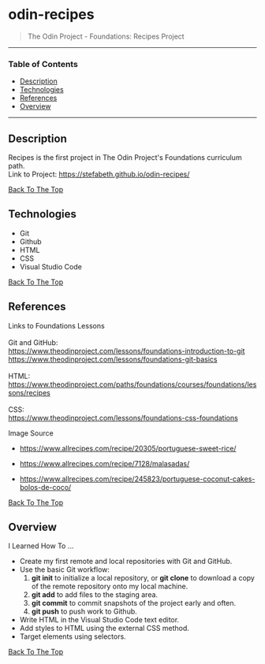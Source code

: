 # odin-recipes

> The Odin Project - Foundations: Recipes Project

---

### Table of Contents

- [Description](#description)
- [Technologies](#technologies)
- [References](#references)
- [Overview](#overview)

---

## Description

Recipes is the first project in The Odin Project's Foundations curriculum path.<br/>
Link to Project: https://stefabeth.github.io/odin-recipes/

[Back To The Top](#odin-recipes)

## Technologies

- Git
- Github
- HTML
- CSS
- Visual Studio Code

[Back To The Top](#odin-recipes)

## References

Links to Foundations Lessons<br/>
<br/>
Git and GitHub:<br/>
https://www.theodinproject.com/lessons/foundations-introduction-to-git<br/>
https://www.theodinproject.com/lessons/foundations-git-basics<br/>
<br/>
HTML: <br/>
https://www.theodinproject.com/paths/foundations/courses/foundations/lessons/recipes<br/>
<br/>
CSS: <br/>
https://www.theodinproject.com/lessons/foundations-css-foundations

Image Source
- https://www.allrecipes.com/recipe/20305/portuguese-sweet-rice/

- https://www.allrecipes.com/recipe/7128/malasadas/

- https://www.allrecipes.com/recipe/245823/portuguese-coconut-cakes-bolos-de-coco/

[Back To The Top](#odin-recipes)

## Overview

I Learned How To ...
- Create my first remote and local repositories with Git and GitHub.
- Use the basic Git workflow: 
  1. **git init** to initialize a local repository, or **git clone** to download a copy of the remote repository onto my local machine.
  1. **git add** to add files to the staging area.
  1. **git commit** to commit snapshots of the project early and often.
  1. **git push** to push work to Github.
- Write HTML in the Visual Studio Code text editor.
- Add styles to HTML using the external CSS method.
- Target elements using selectors.


[Back To The Top](#odin-recipes)